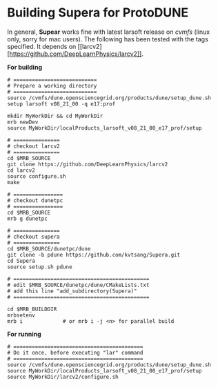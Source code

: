# Building Supera for ProtoDUNE

In general, **Supear** works fine with latest larsoft release on _cvmfs_ (linux only, sorry for mac users).
The following has been tested with the tags specified. It depends on [[larcv2][https://github.com/DeepLearnPhysics/larcv2]].

**For building**
```
# ===========================
# Prepare a working directory
# ===========================
source /cvmfs/dune.opensciencegrid.org/products/dune/setup_dune.sh
setup larsoft v08_21_00 -q e17:prof

mkdir MyWorkDir && cd MyWorkDir
mrb newDev
source MyWorkDir/localProducts_larsoft_v08_21_00_e17_prof/setup

# ===============
# checkout larcv2
# ===============
cd $MRB_SOURCE
git clone https://github.com/DeepLearnPhysics/larcv2
cd larcv2
source configure.sh
make

# ================
# checkout dunetpc
# ================
cd $MRB_SOURCE
mrb g dunetpc

# ===============
# checkout supera
# ===============
cd $MRB_SOURCE/dunetpc/dune
git clone -b pdune https://github.com/kvtsang/Supera.git
cd Supera
source setup.sh pdune

# ============================================
# edit $MRB_SOURCE/dunetpc/dune/CMakeLists.txt
# add this line "add_subdirectory(Supera)"
# ============================================

cd $MRB_BUILDDIR
mrbsetenv
mrb i             # or mrb i -j <n> for parallel build
```

**For running**
```
# ==========================================
# Do it once, before executing "lar" command
# ==========================================
source /cvmfs/dune.opensciencegrid.org/products/dune/setup_dune.sh
source MyWorkDir/localProducts_larsoft_v08_21_00_e17_prof/setup
source MyWorkDir/larcv2/configure.sh
```
